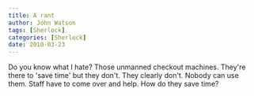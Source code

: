 ```yaml
---
title: A rant
author: John Watson
tags: [Sherlock]
categories: [Sherlock]
date: 2010-03-23 
---
```

Do you know what I hate? Those unmanned checkout machines. They're there to 'save time' but they don't. They clearly don't. Nobody can use them. Staff have to come over and help. How do they save time?